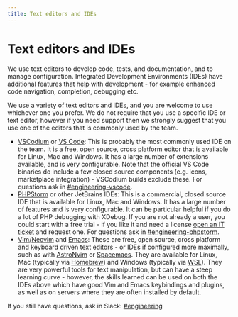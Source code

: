 ```yaml
---
title: Text editors and IDEs
---
```


# Text editors and IDEs

We use text editors to develop code, tests, and documentation, and to manage configuration. Integrated Development Environments (IDEs) have additional features that help with development - for example enhanced code navigation, completion, debugging etc.

We use a variety of text editors and IDEs, and you are welcome to use whichever one you prefer. We do not require that you use a specific IDE or text editor, however if you need support then we strongly suggest that you use one of the editors that is commonly used by the team.

-   [VSCodium](https://vscodium.com/) or [VS Code](https://code.visualstudio.com/): This is probably the most commonly used IDE on the team. It is a free, open source, cross platform editor that is available for Linux, Mac and Windows. It has a large number of extensions available, and is very configurable. Note that the official VS Code binaries do include a few closed source components (e.g. icons, marketplace integration) - VSCodium builds exclude these. For questions ask in [#engineering-vscode](https://civicactions.slack.com/messages/engineering-vscode/).
-   [PHPStorm](https://www.jetbrains.com/phpstorm/) or other JetBrains IDEs: This is a commercial, closed source IDE that is available for Linux, Mac and Windows. It has a large number of features and is very configurable. It can be particular helpful if you do a lot of PHP debugging with XDebug. If you are not already a user, you could start with a free trial - if you like it and need a license [open an IT ticket](../../common-practices-tools/software-and-support/README.md) and request one. For questions ask in [#engineering-phpstorm](https://civicactions.slack.com/messages/engineering-phpstorm/).
-   [Vim](http://www.vim.org/)/[Neovim](https://neovim.io/) and [Emacs](https://www.gnu.org/software/emacs/): These are free, open source, cross platform and keyboard driven text editors - or IDEs if configured more maximally, such as with [AstroNvim](https://astronvim.com/) or [Spacemacs](https://www.spacemacs.org/). They are available for Linux, Mac (typically via [Homebrew](http://brew.sh/)) and Windows (typically via [WSL](https://learn.microsoft.com/en-us/windows/wsl/install)). They are very powerful tools for text manipulation, but can have a steep learning curve - however, the skills learned can be used on both the IDEs above which have good Vim and Emacs keybindings and plugins, as well as on servers where they are often installed by default.

If you still have questions, ask in Slack: [#engineering](https://civicactions.slack.com/messages/engineering/)
